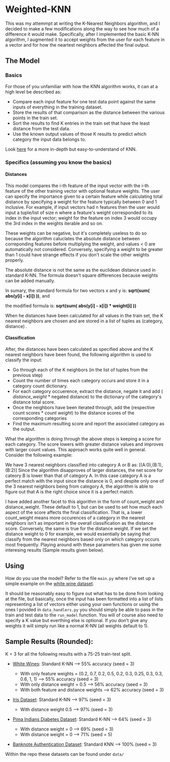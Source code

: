 # Weighted-KNN

This was my attemmpt at writing the K-Nearest Neighbors algorithm, and I decided to make a few modifications along the way to see how much of a difference it would make. Specifically, after I implemented the basic K-NN algorithm, I augmented it to accept weights from the user for each feature in a vector and for how the neartest neighbors affected the final output.

## The Model

### Basics 

For those of you unfamiliar with how the KNN algorithm works, it can at a high level be described as:
* Compare each input feature for one test data point against the same inputs of everything in the training dataset.
* Store the results of that comparison as the distance between the various points in the train set.
* Sort the results to find K entries in the train set that have the least distance from the test data.
* Use the known output values of those K results to predict which category the input data belongs to.

Look [here](https://en.wikipedia.org/wiki/K-nearest_neighbors_algorithm) for a more in-depth but easy-to-understand of KNN.

### Specifics (assuming you know the basics)

#### Distances
This model compares the i-th feature of the input vector with the i-th feature of the other training vector with optional feature weights. The user can specify the importance given to a certain feature while calculating total distance by specifying a weight for the feature typically between 0 and 1 inclusive. For example, if input vectors had n features then the user would input a tuple/list of size n where a feature's weight corresponded to its index in the input vector; weight for the feature on index 3 would occupy the 3rd index in the weights iterable and so on.

These weights can be negative, but it's completely useless to do so because the algorithm caluclates the absolute distance between correponding features before multiplying the weight, and values < 0 are automatically not considered. Conversely, specifying a weight to be greater than 1 could have strange effects if you don't scale the other weights properly.

The absolute distance is not the same as the euclidean distance used in standard K-NN. The formula doesn't square differences because weights can be added manually.

In sumary, the standard formula for two vectors x and y is: **sqrt(sum( abs(y[i] - x[i]) ))**, and

the modified formula is: **sqrt(sum( abs(y[i] - x[i]) * weight[i] ))**

When he distances have been calculated for all values in the train set, the K nearest neighbors are chosen and are stored in a list of tuples as (category, distance)
.
#### Classification

After, the distances have been calculated as specified above and the K nearest neighbors have been found, the following algorithm is used to classify the input: 

* Go through each of the K neighbors (in the list of tuples from the previous step)
* Count the number of times each category occurs and store it in a category count dictionary.
* For each category occuerence, extract the distance, negate it and add ( _distance_weight_ * negated distance) to the dictionary of the category's distance total score. 
* Once the neighbors have been iterated through, add the (respective count scores * _count weight_) to the distance scores of the corresponding categories
* Find the maximum resulting score and report the associated category as the output.

What the algorithm is doing through the above steps is keeping a score for each category. The score lowers with greater distance values and improves with larger count values. This approach works quite well in general. Consider the following example:

We have 3 nearest neighbors classified into category A or B as: [(A:0),(B:1),(B:2)]
Since the algorithm disapproves of larger distances, the net score for cateory B is lower than that of category A. In this case category A is a perfect match with the input since the distance is 0, and despite only one of the 3 nearest neighbors being from category A, the algorithm is able to figure out that A is the right choice since it is a perfect match.

I have added another facet to this algorithm in the form of count_weight and distance_weight. These default to 1, but can be used to set how much each aspect of the score affects the final classification. That is, a lower count_weight means more occurences of a category in the nearest neighbors isn't as important in the overall classification as the distance score. Conversely, the same is true for the distance weight. If we set the distance weight to 0 for example, we would essentially be saying that classify from the nearest neighbors based only on which category occurs most frequently. Playing around with these parameters has given me some interesing results (Sample results given below).


## Using

How do you use the model? Refer to the file `main.py` where I've set up a simple example on the [white wine dataset](https://archive.ics.uci.edu/ml/datasets/wine+quality).

It should be reasonably easy to figure out what has to be done from looking at the file, but basically, once the input has been formatted into a list of lists representing a list of vectors either using your own functions or using the ones I
povided in `data_handlers.py` you should simply be able to pass in the train and test data to the `run_model` function. You will of course also need to specify a K value but everthing else is optional. If you don't give any weights it will simply run like a normal K-NN (all weights default to 1).

## Sample Results (Rounded):
K = 3 for all the following results with a 75-25 train-test split.

* [White Wines](https://archive.ics.uci.edu/ml/datasets/wine+quality): Standard K-NN --> 55% accuracy (seed = 3)
  * With only feature weights = (0.2, 0.7, 0.2, 0.5, 0.2, 0.3, 0.25, 0.3, 0.3, 0.6, 1, 1) --> 55% accuracy (seed = 3)
  * With only distance weight = 0.5 --> 56% accuracy (seed = 3)
  * With both feature and distance weights --> 62% accuracy (seed = 3)

* [Iris Dataset](https://archive.ics.uci.edu/ml/datasets/iris): Standard K-NN --> 97% (seed = 3)
  * With distance weight 0.5 --> 97% (seed = 3)
                
* [Pima Indians Diabetes Dataset](https://www.kaggle.com/uciml/pima-indians-diabetes-database): Standard K-NN --> 64% (seed = 3)
  * With distance weight = 0 --> 69% (seed = 3)
  * With distance weight = 0 --> 71% (seed = 5)
* [Banknote Authentication Dataset](https://archive.ics.uci.edu/ml/datasets/banknote+authentication): Standard KNN --> 100% (seed = 3)

Within the repo these datasets can be found under `data/`
